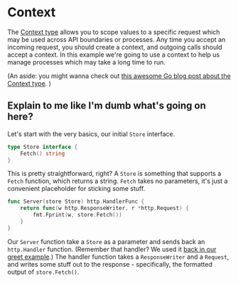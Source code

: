 # Context

The [Context type](https://pkg.go.dev/context)  allows you to scope values to a specific request which may be used across API boundaries or processes. Any time you accept an incoming request, you should create a context, and outgoing calls should accept a context. In this example we're going to use a context to help us manage processes which may take a long time to run.

(An aside: you might wanna check out [this awesome Go blog post about the Context type](https://go.dev/blog/context). )

## Explain to me like I'm dumb what's going on here?

Let's start with the very basics, our initial `Store` interface.

```go
type Store interface {
	Fetch() string
}
```

This is pretty straightforward, right? A `Store` is something that supports a `Fetch` function, which returns a string. `Fetch` takes no parameters, it's just a convenient placeholder for sticking some stuff.

```go
func Server(store Store) http.HandlerFunc {
    return func(w http.ResponseWriter, r *http.Request) {
        fmt.Fprint(w, store.Fetch())
    }
}
```

Our `Server` function take a `Store` as a parameter and sends back an `http.Handler` function. (Remember that handler? We used it [back in our greet example](../select/README.md).) The handler function takes a `ResponseWriter` and a `Request`, and writes some stuff out to the response - specifically, the formatted output of `store.Fetch()`.

